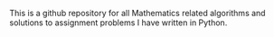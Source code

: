 This is a github repository for all Mathematics related algorithms and solutions to assignment problems I have written in Python.
